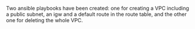 Two ansible playbooks have been created: one for creating a VPC including a public subnet, an igw and a default route in the route table, and the other one for deleting the whole VPC.
